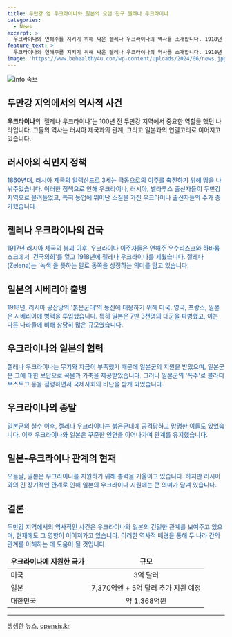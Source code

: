 ```yaml
---
title: 두만강 옆 우크라이나와 일본의 오랜 친구 젤레나 우크라이나
categories:
  - News
excerpt: >
  우크라이나와 연해주를 지키기 위해 싸운 젤레나 우크라이나의 역사를 소개합니다. 1918년 나라를 세우고, 러시아 공산당과 싸워댔지만, 일본군의 지원을 받았습니다. 일본의 ‘시베리아 출병’으로 인해 연합군과 갈등했고, 결국 1922년에 일본군이 철수했습니다. 이후 빨간군이 침공하고, 우크라이나인들은 탄압을 피해 일본으로 망명하거나 쫓겨났습니다. 100년이 넘는 끈끈한 우크라이나일본 인연은 오늘날에도 이어지고 있습니다. ■ 일본우크라이나러시아 ‘시즌2’에서는 최근 우크라이나를 방문한 일본 총리와 러시아의 동해 비행기 시위로 러일 관계가 긴장되고 있습니다. 러시아의 위협으로 인해 일본은 우크라이나를 확실하고 강력하게 지원하고 있습니다.
feature_text: >
  우크라이나와 연해주를 지키기 위해 싸운 젤레나 우크라이나의 역사를 소개합니다. 1918년 나라를 세우고, 러시아 공산당과 싸워댔지만, 일본군의 지원을 받았습니다. 일본의 ‘시베리아 출병’으로 인해 연합군과 갈등했고, 결국 1922년에 일본군이 철수했습니다. 이후 빨간군이 침공하고, 우크라이나인들은 탄압을 피해 일본으로 망명하거나 쫓겨났습니다. 100년이 넘는 끈끈한 우크라이나일본 인연은 오늘날에도 이어지고 있습니다. ■ 일본우크라이나러시아 ‘시즌2’에서는 최근 우크라이나를 방문한 일본 총리와 러시아의 동해 비행기 시위로 러일 관계가 긴장되고 있습니다. 러시아의 위협으로 인해 일본은 우크라이나를 확실하고 강력하게 지원하고 있습니다.
image: 'https://www.behealthy4u.com/wp-content/uploads/2024/06/news.jpg'
---
```


<p><img src="https://www.behealthy4u.com/wp-content/uploads/2024/06/news.jpg" alt="info 속보" /></p>

<h2>두만강 지역에서의 역사적 사건</h2>

<p data-ke-size="size16"><b>우크라이나</b>의 '젤레나 우크라이나'는 100년 전 두만강 지역에서 중요한 역할을 했던 나라입니다. 그들의 역사는 러시아 제국과의 관계, 그리고 일본과의 연결고리로 이어지고 있습니다.</p>

<h2>러시아의 식민지 정책</h2>

<p><span style="color: #1a5490;">1860년대, 러시아 제국의 알렉산드르 3세는 극동으로의 이주를 촉진하기 위해 땅을 나눠주었습니다. 이러한 정책으로 인해 우크라이나, 러시아, 벨라루스 출신자들이 두만강 지역으로 몰려들었고, 특히 농업에 뛰어난 소질을 가진 우크라이나 출신자들의 수가 증가했습니다.</span></p>

<h2>젤레나 우크라이나의 건국</h2>

<p><span style="color: #1a5490;">1917년 러시아 제국의 붕괴 이후, 우크라이나 이주자들은 연해주 우수리스크와 하바롭스크에서 '건국의회'를 열고 1918년에 젤레나 우크라이나를 세웠습니다. 젤레나(Zelena)는 '녹색'을 뜻하는 말로 동쪽을 상징하는 의미를 담고 있습니다.</span></p>

<h2>일본의 시베리아 출병</h2>

<p><span style="color: #1a5490;">1918년, 러시아 공산당의 '붉은군대'의 동진에 대응하기 위해 미국, 영국, 프랑스, 일본은 시베리아에 병력을 투입했습니다. 특히 일본은 7만 3천명의 대군을 파병했고, 이는 다른 나라들에 비해 상당히 많은 규모였습니다.</span></p>

<h2>우크라이나와 일본의 협력</h2>

<p><span style="color: #1a5490;">젤레나 우크라이나는 무기와 자금이 부족했기 때문에 일본군의 지원을 받았으며, 일본군은 그에 대한 보답으로 곡물과 가축을 제공받았습니다. 그러나 일본군의 '폭주'로 블라디보스토크 등을 점령하면서 국제사회의 비난을 받게 되었습니다.</span></p>

<h2>우크라이나의 종말</h2>

<p><span style="color: #1a5490;">일본군의 철수 이후, 젤레나 우크라이나는 붉은군대에 공격당하고 망명한 이들도 있었습니다. 이후 우크라이나와 일본은 꾸준한 인연을 이어나가며 관계를 유지했습니다.</span></p>

<h2>일본-우크라이나 관계의 현재</h2>

<p><span style="color: #1a5490;">오늘날, 일본은 우크라이나를 지원하기 위해 총력을 기울이고 있습니다. 하지만 러시아와의 긴 장기적인 관계로 인해 일본의 우크라이나 지원에는 큰 의미가 담겨 있습니다.</span></p>

<h2>결론</h2>

<p><span style="color: #1a5490;">두만강 지역에서의 역사적인 사건은 우크라이나와 일본의 긴밀한 관계를 보여주고 있으며, 현재에도 그 영향이 이어져가고 있습니다. 이러한 역사적 배경을 통해 두 나라 간의 관계를 이해하는 데 도움이 될 것입니다.</span></p>

<table>
    <thead>
        <tr>
            <td style="text-align: center; height: 17px;"><b>우크라이나에 지원한 국가</b></td>
            <td style="text-align: center; height: 17px;"><b>규모</b></td>
        </tr>
    </thead>
    <tbody>
        <tr>
            <td style="text-align: left; height: 17px;">미국</td>
            <td style="text-align: center; height: 17px;">3억 달러</td>
        </tr>
        <tr>
            <td style="text-align: left; height: 17px;">일본</td>
            <td style="text-align: center; height: 17px;">7,370억엔 + 5억 달러 추가 지원 예정</td>
        </tr>
        <tr>
            <td style="text-align: left; height: 17px;">대한민국</td>
            <td style="text-align: center; height: 17px;">약 1,368억원</td>
        </tr>
    </tbody>
</table>

<hr>

<p data-ke-size="size16"></p>
생생한 뉴스, <a href="https://opensis.kr" rel="dofollow">opensis.kr</a>


